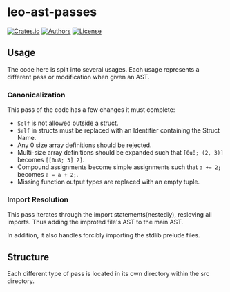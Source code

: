 # leo-ast-passes

[![Crates.io](https://img.shields.io/crates/v/leo-ast.svg?color=neon)](https://crates.io/crates/leo-ast)
[![Authors](https://img.shields.io/badge/authors-Aleo-orange.svg)](../AUTHORS)
[![License](https://img.shields.io/badge/License-GPLv3-blue.svg)](./LICENSE.md)

## Usage

The code here is split into several usages. Each usage represents a different pass or modification when given an AST.

### Canonicalization

This pass of the code has a few changes it must complete:

- `Self` is not allowed outside a struct.
- `Self` in structs must be replaced with an Identifier containing the Struct Name.
- Any 0 size array definitions should be rejected.
- Multi-size array definitions should be expanded such that `[0u8; (2, 3)]` becomes `[[0u8; 3] 2]`.
- Compound assignments become simple assignments such that `a += 2;` becomes `a = a + 2;`.
- Missing function output types are replaced with an empty tuple.

### Import Resolution

This pass iterates through the import statements(nestedly), resloving all imports. Thus adding the improted file's AST to the main AST.

In addition, it also handles forcibly importing the stdlib prelude files.

## Structure

Each different type of pass is located in its own directory within the src directory.
